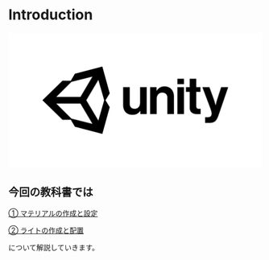 # Introduction

![](img/unity-masterbrand-black.png)

## 今回の教科書では

[① マテリアルの作成と設定](page1.md)

[② ライトの作成と配置](page2.md)

について解説していきます。